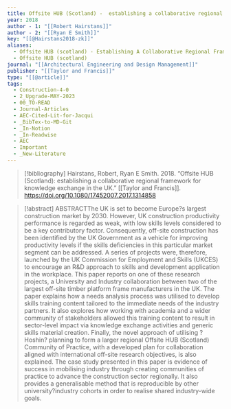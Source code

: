 ```yaml
---
title: Offsite HUB (Scotland) -  establishing a collaborative regional framework for knowledge exchange in the UK
year: 2018
author - 1: "[[Robert Hairstans]]"
author - 2: "[[Ryan E Smith]]"
key: "[[@Hairstans2018-zk]]"
aliases:
  - Offsite HUB (scotland) - Establishing A Collaborative Regional Framework For Knowledge Exchange In The UK
  - Offsite HUB (scotland)
journal: "[[Architectural Engineering and Design Management]]"
publisher: "[[Taylor and Francis]]"
type: "[[@article]]"
tags:
  - Construction-4-0
  - 2_Upgrade-MAY-2023
  - 00_TO-READ
  - Journal-Articles
  - AEC-Cited-Lit-for-Jacqui
  - _BibTex-to-MD-Git
  - _In-Notion
  - _In-Readwise
  - AEC
  - Important
  - _New-Literature
---
```


> [!bibliography]
> Hairstans, Robert, Ryan E Smith. 2018. “Offsite HUB (Scotland): establishing a collaborative regional framework for knowledge exchange in the UK.” [[Taylor and Francis]]. https://doi.org/10.1080/17452007.2017.1314858

> [!abstract]
> ABSTRACTThe UK is set to become Europe?s largest construction market by 2030. However, UK construction productivity performance is regarded as weak, with low skills levels considered to be a key contributory factor. Consequently, off-site construction has been identified by the UK Government as a vehicle for improving productivity levels if the skills deficiencies in this particular market segment can be addressed. A series of projects were, therefore, launched by the UK Commission for Employment and Skills (UKCES) to encourage an R&D approach to skills and development application in the workplace. This paper reports on one of these research projects, a University and Industry collaboration between two of the largest off-site timber platform frame manufacturers in the UK. The paper explains how a needs analysis process was utilised to develop skills training content tailored to the immediate needs of the industry partners. It also explores how working with academia and a wider community of stakeholders allowed this training content to result in sector-level impact via knowledge exchange activities and generic skills material creation. Finally, the novel approach of utilising ?Hoshin? planning to form a larger regional Offsite HUB (Scotland) Community of Practice, with a developed plan for collaboration aligned with international off-site research objectives, is also explained. The case study presented in this paper is evidence of success in mobilising industry through creating communities of practice to advance the construction sector regionally. It also provides a generalisable method that is reproducible by other university?industry cohorts in order to realise shared industry-wide goals.